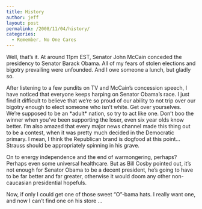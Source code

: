 ```yaml
---
title: History
author: jeff
layout: post
permalink: /2008/11/04/history/
categories:
  - Remember, No One Cares
---
```


Well, that’s it. At around 11pm EST, Senator John McCain conceded the presidency to Senator Barack Obama. All of my fears of stolen elections and bigotry prevailing were unfounded. And I owe someone a lunch, but gladly so.

After listening to a few pundits on TV and McCain’s concession speech, I have noticed that everyone keeps harping on Senator Obama’s race. I just find it difficult to believe that we’re so proud of our ability to not trip over our bigotry enough to elect someone who isn’t white. Get over yourselves. We’re supposed to be an \*adult\* nation, so try to act like one. Don’t boo the winner when you’ve been supporting the loser, even six year olds know better. I’m also amazed that every major news channel made this thing out to be a contest, when it was pretty much decided in the Democratic primary. I mean, I think the Republican brand is dogfood at this point… Strauss should be appropriately spinning in his grave.

On to energy independence and the end of warmongering, perhaps? Perhaps even some universal healthcare. But as Bill Cosby pointed out, it’s not enough for Senator Obama to be a decent president, he’s going to have to be far better and far greater, otherwise it would doom any other non-caucasian presidential hopefuls.

Now, if only I could get one of those sweet “O”-bama hats. I really want one, and now I can’t find one on his store …
